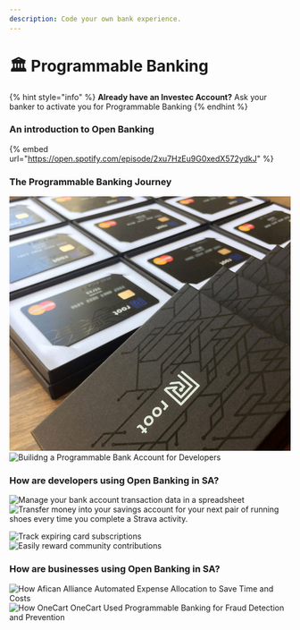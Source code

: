 ```yaml
---
description: Code your own bank experience.
---
```


# 🏛 Programmable Banking

{% hint style="info" %}
**Already have an Investec Account?** Ask your banker to activate you for Programmable Banking&#x20;
{% endhint %}

### An introduction to Open Banking

{% embed url="https://open.spotify.com/episode/2xu7HzEu9G0xedX572ydkJ" %}

### The Programmable Banking Journey&#x20;

![Root: Fully Programmable Bank Account for Developers](../../.gitbook/assets/ggggg.jpeg) ![Builidng a Programmable Bank Account for Developers](../../.gitbook/assets/Investec\_Computer-with-different-elements\_inner-article.png)

### How are developers using Open Banking in SA?&#x20;

![Manage your bank account transaction data in a spreadsheet ](../../.gitbook/assets/OfferZen\_Investec\_PB\_How-we-built-spreadsheet-banking-in-a-day\_blog-inner-article-image--1-.png) ![Transfer money into your savings account for your next pair of running shoes every time you complete a Strava activity.](../../.gitbook/assets/OfferZen\_Investec\_PB\_How-to-save-money-while-you-re-running\_blog-Inner-image.png)

![Track expiring card subscriptions](../../.gitbook/assets/Programmable-Banking-Community--Don-t-Get-Caught-Out-by-Expiring-Subscriptions-Again\_Inner-Article-Image.png) ![Easily reward community contributions](../../.gitbook/assets/Programmable-Banking-Project--Transparent-Rewards-for-Open-Source-Contributors\_Inner-Article-Image-1.png)

### How are businesses using Open Banking in SA?&#x20;

![How Afican Alliance Automated Expense Allocation to Save Time and Costs ](../../.gitbook/assets/Kevin\_How-African-Alliance-Automated-Expense-Allocation-to-Save-Time-and-Costs\_Inner-Article-Image.png) ![How OneCart OneCart Used Programmable Banking for Fraud Detection and Prevention](../../.gitbook/assets/Michael\_Programmable-Banking-Community--Using-programmable-banking-for-fraud-detection-and-prevention\_Inner-Article-Image.png)
